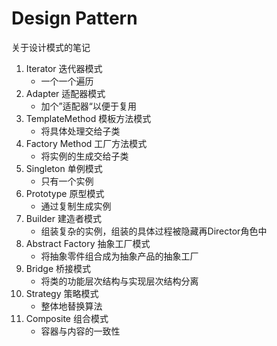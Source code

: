 # Design Pattern

关于设计模式的笔记

1. Iterator 迭代器模式
    - 一个一个遍历
2. Adapter 适配器模式
    - 加个”适配器“以便于复用
3. TemplateMethod 模板方法模式
    - 将具体处理交给子类
4. Factory Method 工厂方法模式
    - 将实例的生成交给子类
5. Singleton 单例模式
    - 只有一个实例
6. Prototype 原型模式
    - 通过复制生成实例
7. Builder 建造者模式
    - 组装复杂的实例，组装的具体过程被隐藏再Director角色中
8. Abstract Factory 抽象工厂模式
    - 将抽象零件组合成为抽象产品的抽象工厂
9. Bridge 桥接模式
    - 将类的功能层次结构与实现层次结构分离
10. Strategy 策略模式
    - 整体地替换算法
11. Composite 组合模式
    - 容器与内容的一致性